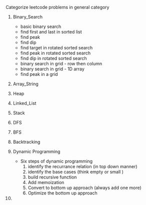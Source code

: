 Categorize leetcode problems in general category
1. Binary_Search
   - basic binary search
   - find first and last in sorted list
   - find peak
   - find dip
   - find target in rotated sorted search
   - find peak in rotated sorted search
   - find dip in rotated sorted search
   - binary search in grid - row then column
   - binary search in grid - 1D array
   - find peak in a grid

2. Array_String
3. Heap
4. Linked_List
5. Stack 
6. DFS
7. BFS
8. Backtracking
9. Dynamic Programming
   - Six steps of dynamic programming
      1. identify the recurrance relation (in top down manner)
      2. identify the base cases (think empty or small )
      3. build recursive function
      4. Add memoization 
      5. Convert to bottom up approach (always add one more)
      6. Optimize the bottom up approach
10. 

